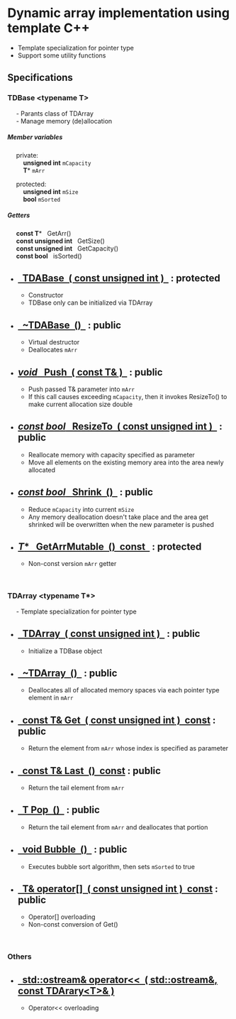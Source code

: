 # Dynamic array implementation using template C++
- Template specialization for pointer type 
- Support some utility functions

## Specifications
### TDBase \<typename T\>
&nbsp;&nbsp;&nbsp;&nbsp; - Parants class of TDArray </br>
&nbsp;&nbsp;&nbsp;&nbsp; - Manage memory (de)allocation </br>

##### Member variables
&nbsp;&nbsp;&nbsp;&nbsp; private: </br>
&nbsp;&nbsp;&nbsp;&nbsp;&nbsp;&nbsp;&nbsp;&nbsp; **unsigned int** `mCapacity` </br>
&nbsp;&nbsp;&nbsp;&nbsp;&nbsp;&nbsp;&nbsp;&nbsp; **T*** `mArr`</br>

&nbsp;&nbsp;&nbsp;&nbsp; protected: </br>
&nbsp;&nbsp;&nbsp;&nbsp;&nbsp;&nbsp;&nbsp;&nbsp; **unsigned int** `mSize` </br>
&nbsp;&nbsp;&nbsp;&nbsp;&nbsp;&nbsp;&nbsp;&nbsp; **bool** `mSorted` </br>

##### Getters
&nbsp;&nbsp;&nbsp;&nbsp; **const T*** &nbsp; GetArr()</br>
&nbsp;&nbsp;&nbsp;&nbsp; **const unsigned int** &nbsp; GetSize()</br>
&nbsp;&nbsp;&nbsp;&nbsp; **const unsigned int** &nbsp; GetCapacity()</br>
&nbsp;&nbsp;&nbsp;&nbsp; **const bool** &nbsp; isSorted()</br>

* [&nbsp;&nbsp;TDABase &nbsp;( **const unsigned int** ) &nbsp;](https://github.com/Sessho-maru/TDArray/blob/master/TDABase.h#L60-L65) : protected
    -
    - Constructor
    - TDBase only can be initialized via TDArray
* [&nbsp;&nbsp;~TDABase &nbsp;() &nbsp;](https://github.com/Sessho-maru/TDArray/blob/master/TDABase.h#L8-L11) : public
    -
    - Virtual destructor
    - Deallocates `mArr`
* [*void* &nbsp;&nbsp;Push &nbsp;( **const T&** ) &nbsp;](https://github.com/Sessho-maru/TDArray/blob/master/TDABase.h#L13-L22) : public
    -
    - Push passed T& parameter into `mArr`
    - If this call causes exceeding `mCapacity`, then it invokes ResizeTo() to make current allocation size double
* [*const bool* &nbsp;&nbsp;ResizeTo &nbsp;( **const unsigned int** ) &nbsp;](https://github.com/Sessho-maru/TDArray/blob/master/TDABase.h#L32-L43) : public
    -
    - Reallocate memory with capacity specified as parameter
    - Move all elements on the existing memory area into the area newly allocated
* [*const bool* &nbsp;&nbsp;Shrink &nbsp;() &nbsp;](https://github.com/Sessho-maru/TDArray/blob/master/TDABase.h#L45-L52) : public
    -
    - Reduce `mCapacity` into current `mSize`
    - Any memory deallocation doesn't take place and the area get shrinked will be overwritten when the new parameter is pushed
* [*T** &nbsp;&nbsp;GetArrMutable &nbsp;() &nbsp;const &nbsp;](https://github.com/Sessho-maru/TDArray/blob/master/TDABase.h#L67) : protected
    -
    - Non-const version `mArr` getter
    
</br>

### TDArray <typename T*>
&nbsp;&nbsp;&nbsp;&nbsp; - Template specialization for pointer type </br>

* [&nbsp;&nbsp;TDArray &nbsp;( **const unsigned int** ) &nbsp;](https://github.com/Sessho-maru/TDArray/blob/master/TDArray.h#L78-L80) : public
    -
    - Initialize a TDBase object
* [&nbsp;&nbsp;~TDArray &nbsp;() &nbsp;](https://github.com/Sessho-maru/TDArray/blob/master/TDArray.h#L82-L89) : public
    -   
    - Deallocates all of allocated memory spaces via each pointer type element in `mArr`
* [&nbsp;&nbsp;const T& Get &nbsp;( **const unsigned int** ) &nbsp;const](https://github.com/Sessho-maru/TDArray/blob/master/TDArray.h#L96-L99) : public
    -   
    - Return the element from `mArr` whose index is specified as parameter
* [&nbsp;&nbsp;const T& Last &nbsp;() &nbsp;const](https://github.com/Sessho-maru/TDArray/blob/master/TDArray.h#L101-L104) : public
    -   
    - Return the tail element from `mArr`
* [&nbsp;&nbsp;T Pop &nbsp;() &nbsp;](https://github.com/Sessho-maru/TDArray/blob/master/TDArray.h#L106-L112) : public
    -   
    - Return the tail element from `mArr` and deallocates that portion
* [&nbsp;&nbsp;void Bubble &nbsp;() &nbsp;](https://github.com/Sessho-maru/TDArray/blob/master/TDArray.h#L114-L133) : public
    -   
    - Executes bubble sort algorithm, then sets `mSorted` to true
* [&nbsp;&nbsp;T& operator\[\] &nbsp;( **const unsigned int** ) &nbsp;const](https://github.com/Sessho-maru/TDArray/blob/master/TDArray.h#L91-L94) : public
    -
    - Operator[] overloading
    - Non-const conversion of Get()
</br>
    
### Others
* [&nbsp;&nbsp;std::ostream& operator\<\< &nbsp;( **std::ostream&, const TDArary\<T\>&** )](https://github.com/Sessho-maru/TDArray/blob/master/TDArray.h#L149-L167)
    -   
    - Operator<< overloading
